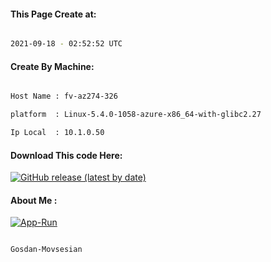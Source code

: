 
   
#### This Page Create at:

```bash

2021-09-18 - 02:52:52 UTC

```

#### Create By Machine:

```bash

Host Name : fv-az274-326

platform  : Linux-5.4.0-1058-azure-x86_64-with-glibc2.27

Ip Local  : 10.1.0.50

```
#### Download This code Here:

[![GitHub release (latest by date)](https://img.shields.io/github/v/release/Gosdan-Movsesian/Gosdan?style=for-the-badge&label=Download)](https://github.com/Gosdan-Movsesian/Gosdan/releases) 

</p> 

#### About Me :

[![App-Run](https://github.com/Gosdan-Movsesian/Gosdan/actions/workflows/App-Run.yml/badge.svg)](https://github.com/Gosdan-Movsesian/Gosdan/actions/workflows/App-Run.yml)

```bash

Gosdan-Movsesian

```

